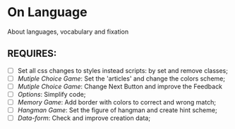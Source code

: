 # On Language

About languages, vocabulary and fixation

## REQUIRES:

- [ ] Set all css changes to styles instead scripts: by set and remove classes;
- [ ] *Mutiple Choice Game*: Set the 'articles' and change the colors scheme;
- [ ] *Mutiple Choice Game*: Change Next Button and improve the Feedback
- [ ] *Options*: Simplify code;
- [ ] *Memory Game*: Add border with colors to correct and wrong match;
- [ ] *Hangman Game*: Set the figure of hangman and create hint scheme;
- [ ] *Data-form*: Check and improve creation data;
